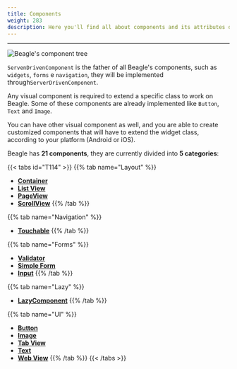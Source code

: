 ```yaml
---
title: Components
weight: 283
description: Here you'll find all about components and its attributes details.
---
```


---

![Beagle's component tree](/components-01-beagle.png)

`ServenDrivenComponent` is the father of all Beagle's components, such as `widgets`, `forms` e `navigation`, they will be implemented through`ServerDrivenComponent`.

Any visual component is required to extend a specific class to work on Beagle. Some of these components are already implemented like `Button`, `Text` and `Image`.

You can have other visual component as well, and you are able to create customized components that will have to extend the widget class, according to your platform \(Android or iOS\).

Beagle has **21 components**, they are currently divided into **5 categories**:

{{< tabs id="T114" >}}
{{% tab name="Layout" %}}

- [**Container**](/pt/home/api/components/layout/container)
- [**List View**](/pt/home/api/components/layout/listview)
- [**PageView**](/pt/home/api/components/layout/pageview)
- [**ScrollView**](/pt/home/api/components/layout/scrollview)
  {{% /tab %}}

{{% tab name="Navigation" %}}

- [**Touchable**](/pt/home/api/components/touchable)
  {{% /tab %}}

{{% tab name="Forms" %}}

- [**Validator**](/pt/home/api/components/forms/validator)
- [**Simple Form**](/pt/home/api/components/forms/simple-form)
- [**Input**](/pt/home/api/components/ui/textinput)
  {{% /tab %}}

{{% tab name="Lazy" %}}

- [**LazyComponent**](/pt/home/api/components/lazy)
  {{% /tab %}}

{{% tab name="UI" %}}

- [**Button**](/pt/home/api/components/ui/button)
- [**Image**](/pt/home/api/components/ui/image)
- [**Tab View**](/pt/home/api/components/ui/tabview)
- [**Text**](/pt/home/api/components/ui/text)
- [**Web View**](/pt/home/api/components/ui/webview)
  {{% /tab %}}
  {{< /tabs >}}
